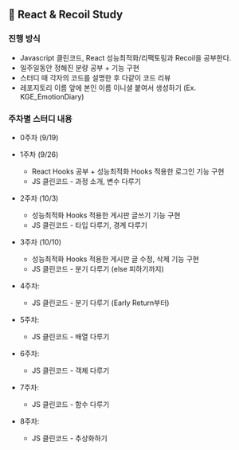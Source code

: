 ## 📖 React & Recoil Study 
### 진행 방식
- Javascript 클린코드, React 성능최적화/리팩토링과 Recoil을 공부한다.
- 일주일동안 정해진 분량 공부 + 기능 구현
- 스터디 때 각자의 코드를 설명한 후 다같이 코드 리뷰
- 레포지토리 이름 앞에 본인 이름 이니셜 붙여서 생성하기 (Ex. KGE_EmotionDiary)

### 주차별 스터디 내용
- 0주차 (9/19)

- 1주차 (9/26)
  - React Hooks 공부 + 성능최적화 Hooks 적용한 로그인 기능 구현
  - JS 클린코드 - 과정 소개, 변수 다루기
  
- 2주차 (10/3)
  - 성능최적화 Hooks 적용한 게시판 글쓰기 기능 구현
  - JS 클린코드 - 타입 다루기, 경계 다루기
  
- 3주차 (10/10)
  - 성능최적화 Hooks 적용한 게시판 글 수정, 삭제 기능 구현 
  - JS 클린코드 - 분기 다루기 (else 피하기까지)
  
- 4주차:
  - JS 클린코드 - 분기 다루기 (Early Return부터)
  
- 5주차:
  - JS 클린코드 - 배열 다루기
  
- 6주차:
  - JS 클린코드 - 객체 다루기
  
- 7주차:
  - JS 클린코드 - 함수 다루기
  
- 8주차: 
  - JS 클린코드 - 추상화하기 

